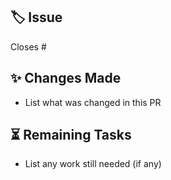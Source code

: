 ## 🏷️ Issue
Closes #<issue-number>

## ✨ Changes Made
- List what was changed in this PR

## ⏳ Remaining Tasks
- List any work still needed (if any)
